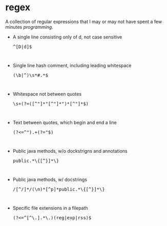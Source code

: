 # regex
A collection of regular expressions that I may or may not have spent a few minutes <i>programming</i>.

<ul>
    <li>A single line consisting only of d, not case sensitive<pre>^[D|d]$<pre></li>
    <li>Single line hash comment, including leading whitespace<pre>(\b|^)\s*#.*$<pre></li>
    <li>Whitespace not between quotes<pre>\s+(?=([^"]*"[^"]*")*[^"]*$)<pre></li>
    <li>Text between quotes, which begin and end a line<pre>(?<=^").+(?="$)<pre></li>
    <li>Public java methods, w/o dockstrigns and annotations<pre>public.*\{[^}]*\}<pre></li>
    <li>Public java methods, w/ docstrings<pre>/[^/]*/(\n)*[^p]*public.*\{[^}]*\}<pre></li>
    <li>Specific file extensions in a filepath<pre>(?<=^[^\.].*\.)(reg|exp|rss)$<pre></li>
</ul>

